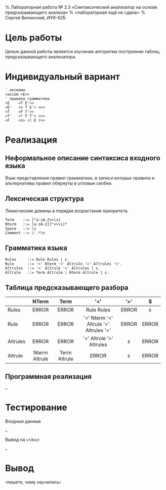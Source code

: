 % Лабораторная работа № 2.3 «Синтаксический анализатор на основе
  предсказывающего анализа»
% <лабораторная ещё не сдана>
% Сергей Виленский, ИУ9-62Б

# Цель работы
Целью данной работы является изучение алгоритма построения таблиц предсказывающего анализатора.

# Индивидуальный вариант
```
' аксиома
<axiom <E>>
' правила грамматики
<E    <T E'>>
<E'   <+ T E'> <>>
<T    <F T'>>
<T'   <* F T'> <>>
<F    <n> <( E )>>
```

# Реализация

## Неформальное описание синтаксиса входного языка
Язык представления правил грамматики, в записи которых
правила и альтернативы правил обернуты в угловые скобки.

## Лексическая структура
Лекисческие домены в порядке возрастания приоритета.
```
Term    ::= [^a-zA-Z<>\s]
Nterm   ::= [a-zA-Z][^<>\s]*
Space   ::= \s
Comment ::= \'.*\n
```

## Грамматика языка
```
Rules     ::= Rule Rules | ε.
Rule      ::= '<' Nterm '<' Altrule '>' Altrules '>'.
Altrules  ::= '<' Altrule '>' Altrules | ε.
Altrule   ::= Term Altrule | Nterm Altrule | ε.
```

## Таблица предсказывающего разбора

|         |NTerm|Term|'<'|'>'|$|
|:-       |:-:|:-:|:-:|:-:|:-:|
|Rules    |ERROR|ERROR|Rule Rules|ERROR|ε|
|Rule     |ERROR|ERROR|'<' Nterm '<' Altrule '>' Altrules '>'|ERROR|ERROR|
|Altrules |ERROR|ERROR|'<' Altrule '>' Altrules|ε|ERROR|
|Altrule  |Nterm Altrule|Term Altrule|ERROR|ε|ERROR|

## Программная реализация

```
…
```

# Тестирование

Входные данные

```
…
```

Вывод на `stdout`

```
…
```

# Вывод
‹пишете, чему научились›